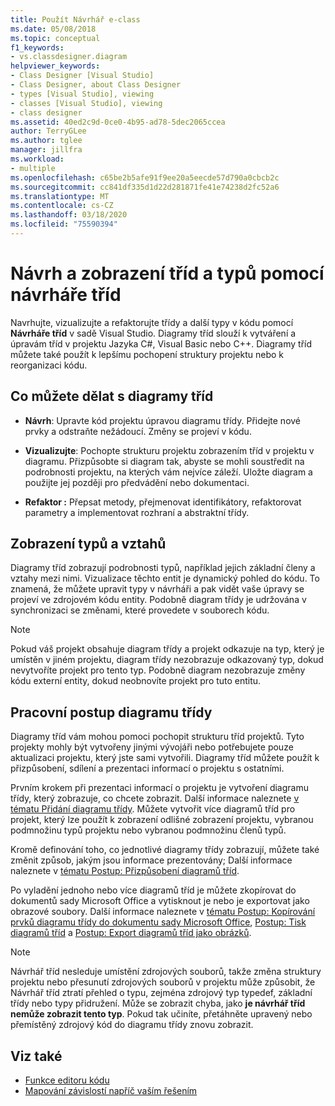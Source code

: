 ```yaml
---
title: Použít Návrhář e-class
ms.date: 05/08/2018
ms.topic: conceptual
f1_keywords:
- vs.classdesigner.diagram
helpviewer_keywords:
- Class Designer [Visual Studio]
- Class Designer, about Class Designer
- types [Visual Studio], viewing
- classes [Visual Studio], viewing
- class designer
ms.assetid: 40ed2c9d-0ce0-4b95-ad78-5dec2065ccea
author: TerryGLee
ms.author: tglee
manager: jillfra
ms.workload:
- multiple
ms.openlocfilehash: c65be2b5afe91f9ee20a5eecde57d790a0cbcb2c
ms.sourcegitcommit: cc841df335d1d22d281871fe41e74238d2fc52a6
ms.translationtype: MT
ms.contentlocale: cs-CZ
ms.lasthandoff: 03/18/2020
ms.locfileid: "75590394"
---
```

# <a name="design-and-view-classes-and-types-with-class-designer"></a>Návrh a zobrazení tříd a typů pomocí návrháře tříd

Navrhujte, vizualizujte a refaktorujte třídy a další typy v kódu pomocí **Návrháře tříd** v sadě Visual Studio. Diagramy tříd slouží k vytváření a úpravám tříd v projektu Jazyka C#, Visual Basic nebo C++. Diagramy tříd můžete také použít k lepšímu pochopení struktury projektu nebo k reorganizaci kódu.

## <a name="what-you-can-do-with-class-diagrams"></a>Co můžete dělat s diagramy tříd

- **Návrh**: Upravte kód projektu úpravou diagramu třídy. Přidejte nové prvky a odstraňte nežádoucí. Změny se projeví v kódu.

- **Vizualizujte**: Pochopte strukturu projektu zobrazením tříd v projektu v diagramu. Přizpůsobte si diagram tak, abyste se mohli soustředit na podrobnosti projektu, na kterých vám nejvíce záleží. Uložte diagram a použijte jej později pro předvádění nebo dokumentaci.

- **Refaktor :** Přepsat metody, přejmenovat identifikátory, refaktorovat parametry a implementovat rozhraní a abstraktní třídy.

## <a name="view-types-and-relationships"></a>Zobrazení typů a vztahů

Diagramy tříd zobrazují podrobnosti typů, například jejich základní členy a vztahy mezi nimi. Vizualizace těchto entit je dynamický pohled do kódu. To znamená, že můžete upravit typy v návrháři a pak vidět vaše úpravy se projeví ve zdrojovém kódu entity. Podobně diagram třídy je udržována v synchronizaci se změnami, které provedete v souborech kódu.

> [!NOTE]
> Pokud váš projekt obsahuje diagram třídy a projekt odkazuje na typ, který je umístěn v jiném projektu, diagram třídy nezobrazuje odkazovaný typ, dokud nevytvoříte projekt pro tento typ. Podobně diagram nezobrazuje změny kódu externí entity, dokud neobnovíte projekt pro tuto entitu.

## <a name="class-diagram-workflow"></a>Pracovní postup diagramu třídy

Diagramy tříd vám mohou pomoci pochopit strukturu tříd projektů. Tyto projekty mohly být vytvořeny jinými vývojáři nebo potřebujete pouze aktualizaci projektu, který jste sami vytvořili. Diagramy tříd můžete použít k přizpůsobení, sdílení a prezentaci informací o projektu s ostatními.

Prvním krokem při prezentaci informací o projektu je vytvoření diagramu třídy, který zobrazuje, co chcete zobrazit. Další informace naleznete [v tématu Přidání diagramu třídy](how-to-add-class-diagrams-to-projects.md). Můžete vytvořit více diagramů tříd pro projekt, který lze použít k zobrazení odlišné zobrazení projektu, vybranou podmnožinu typů projektu nebo vybranou podmnožinu členů typů.

Kromě definování toho, co jednotlivé diagramy třídy zobrazují, můžete také změnit způsob, jakým jsou informace prezentovány; Další informace naleznete v [tématu Postup: Přizpůsobení diagramů tříd](how-to-customize-class-diagrams.md).

Po vyladění jednoho nebo více diagramů tříd je můžete zkopírovat do dokumentů sady Microsoft Office a vytisknout je nebo je exportovat jako obrazové soubory. Další informace naleznete v [tématu Postup: Kopírování prvků diagramu třídy do dokumentu sady Microsoft Office](how-to-copy-class-diagram-elements-to-a-microsoft-office-document.md), [Postup: Tisk diagramů tříd](how-to-print-class-diagrams.md) a [Postup: Export diagramů tříd jako obrázků](how-to-export-class-diagrams-as-images.md).

> [!NOTE]
> Návrhář tříd nesleduje umístění zdrojových souborů, takže změna struktury projektu nebo přesunutí zdrojových souborů v projektu může způsobit, že Návrhář tříd ztratí přehled o typu, zejména zdrojový typ typedef, základní třídy nebo typy přidružení. Může se zobrazit chyba, jako **je návrhář tříd nemůže zobrazit tento typ**. Pokud tak učiníte, přetáhněte upravený nebo přemístěný zdrojový kód do diagramu třídy znovu zobrazit.

## <a name="see-also"></a>Viz také

- [Funkce editoru kódu](../writing-code-in-the-code-and-text-editor.md)
- [Mapování závislostí napříč vaším řešením](../../modeling/map-dependencies-across-your-solutions.md)
